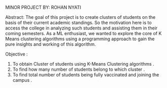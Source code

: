 MINOR PROJECT
BY:
ROHAN NYATI

Abstract:
The goal of this project is to create clusters of students on the basis of their current academic standings. So the motivation here is to access the college in analyzing such students and assisting them in their coming semesters. As a ML enthusiast, we wanted to explore the core of K Means clustering algorithms using a programming approach to gain the pure insights and working of this algorithm.

Objective :
1. To obtain Cluster of students using K-Means Clustering algorithms .
2. To find how many number of students belong to which cluster .
3. To find total number of students being fully vaccinated and joining the campus .
